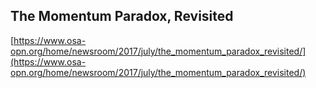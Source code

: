 ## The Momentum Paradox, Revisited
  
  [https://www.osa-opn.org/home/newsroom/2017/july/the_momentum_paradox_revisited/](https://www.osa-opn.org/home/newsroom/2017/july/the_momentum_paradox_revisited/)